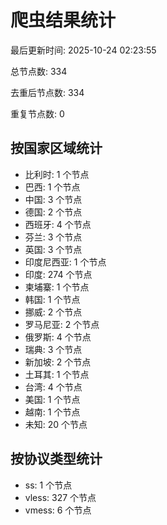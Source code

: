 # 爬虫结果统计

最后更新时间: 2025-10-24 02:23:55

总节点数: 334

去重后节点数: 334

重复节点数: 0

## 按国家区域统计

- 比利时: 1 个节点
- 巴西: 1 个节点
- 中国: 3 个节点
- 德国: 2 个节点
- 西班牙: 4 个节点
- 芬兰: 3 个节点
- 英国: 3 个节点
- 印度尼西亚: 1 个节点
- 印度: 274 个节点
- 柬埔寨: 1 个节点
- 韩国: 1 个节点
- 挪威: 2 个节点
- 罗马尼亚: 2 个节点
- 俄罗斯: 4 个节点
- 瑞典: 3 个节点
- 新加坡: 2 个节点
- 土耳其: 1 个节点
- 台湾: 4 个节点
- 美国: 1 个节点
- 越南: 1 个节点
- 未知: 20 个节点

## 按协议类型统计

- ss: 1 个节点
- vless: 327 个节点
- vmess: 6 个节点
